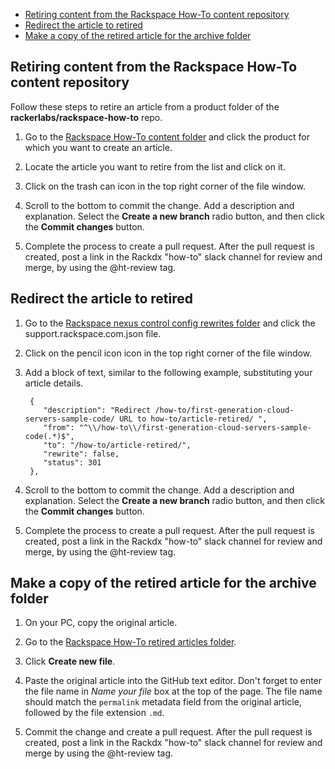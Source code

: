 - [Retiring content from the Rackspace How-To content repository](#retiring-content-from-the-rackspace-how-to-content-repository)
- [Redirect the article to retired](#redirect-the-article-to-retired)
- [Make a copy of the retired article for the archive folder](#make-a-copy-of-the-retired-article-for-the-archive-folder)

## Retiring content from the Rackspace How-To content repository

Follow these steps to retire an article from a product folder of the
**rackerlabs/rackspace-how-to** repo.

1. Go to the [Rackspace How-To content folder](https://github.com/rackerlabs/rackspace-how-to/tree/master/content)
and click the product for which you want to create an article.

2. Locate the article you want to retire from the list and click on it.

3. Click on the trash can icon in the top right corner of the file window.

4. Scroll to the bottom to commit the change.  Add a description and explanation.
Select the **Create a new branch** radio button, and then click the
**Commit changes** button.

5. Complete the process to create a pull request.  After the pull request is
created, post a link in the Rackdx "how-to" slack channel for review and merge,
by using the @ht-review tag.


## Redirect the article to retired

1. Go to the [Rackspace nexus control config rewrites folder](https://github.com/rackerlabs/nexus-control)
and click the support.rackspace.com.json file.

2. Click on the pencil icon icon in the top right corner of the file window.

3. Add a block of text, similar to the following example, substituting your article details.

        {
           "description": "Redirect /how-to/first-generation-cloud-servers-sample-code/ URL to how-to/article-retired/ ",
           "from": "^\\/how-to\\/first-generation-cloud-servers-sample-code(.*)$",
           "to": "/how-to/article-retired/",
           "rewrite": false,
           "status": 301
        },

4. Scroll to the bottom to commit the change.  Add a description and explanation.
Select the **Create a new branch** radio button, and then click the
**Commit changes** button.

5. Complete the process to create a pull request.  After the pull request is
created, post a link in the Rackdx "how-to" slack channel for review and merge,
by using the @ht-review tag.

## Make a copy of the retired article for the archive folder

1. On your PC, copy the original article.

2. Go to the [Rackspace How-To retired articles folder](https://github.com/rackerlabs/rackspace-how-to/tree/master/content/retired-articles). 

3. Click **Create new file**.

4. Paste the original article into the GitHub text editor. Don't forget to enter the file name in *Name your file* box at the top of the page. The file name should match the `permalink` metadata field from the original article, followed by the file extension `.md`. 

5. Commit the change and create a pull request. After the pull request is
created, post a link in the Rackdx "how-to" slack channel for review and merge
by using the @ht-review tag.













